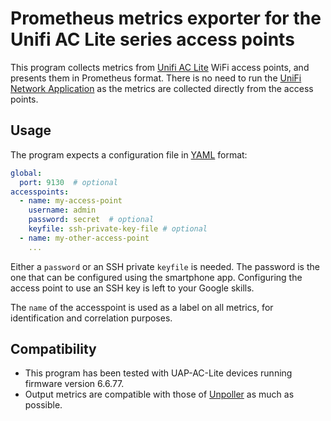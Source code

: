 # Prometheus metrics exporter for the Unifi AC Lite series access points

This program collects metrics from
[Unifi AC Lite](https://techspecs.ui.com/unifi/wifi/u7-lite) WiFi access
points, and presents them in Prometheus format. There is no need to run the
[UniFi Network Application](https://ui.com) as the metrics are collected
directly from the access points.

## Usage

The program expects a configuration file in [YAML](https://yaml.org/) format:

```yaml
global:
  port: 9130  # optional
accesspoints:
  - name: my-access-point
    username: admin
    password: secret  # optional
    keyfile: ssh-private-key-file # optional
  - name: my-other-access-point
    ...
```

Either a `password` or an SSH private `keyfile` is needed. The password is the
one that can be configured using the smartphone app. Configuring the access
point to use an SSH key is left to your Google skills.

The `name` of the accesspoint is used as a label on all metrics, for
identification and correlation purposes.

## Compatibility

*  This program has been tested with UAP-AC-Lite devices running firmware version
6.6.77.
*  Output metrics are compatible with those of [Unpoller](https://unpoller.com/)
as much as possible.
